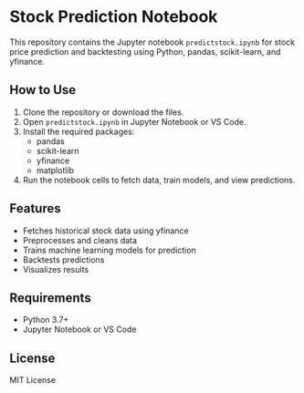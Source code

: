 # Stock Prediction Notebook

This repository contains the Jupyter notebook `predictstock.ipynb` for stock price prediction and backtesting using Python, pandas, scikit-learn, and yfinance.

## How to Use

1. Clone the repository or download the files.
2. Open `predictstock.ipynb` in Jupyter Notebook or VS Code.
3. Install the required packages:
   - pandas
   - scikit-learn
   - yfinance
   - matplotlib
4. Run the notebook cells to fetch data, train models, and view predictions.

## Features
- Fetches historical stock data using yfinance
- Preprocesses and cleans data
- Trains machine learning models for prediction
- Backtests predictions
- Visualizes results

## Requirements
- Python 3.7+
- Jupyter Notebook or VS Code

## License
MIT License
